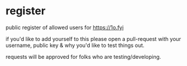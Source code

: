 # register
public register of allowed users for https://1o.fyi

if you'd like to add yourself to this please open a pull-request with your username, public key & why you'd like to test things out.

requests will be approved for folks who are testing/developing.

